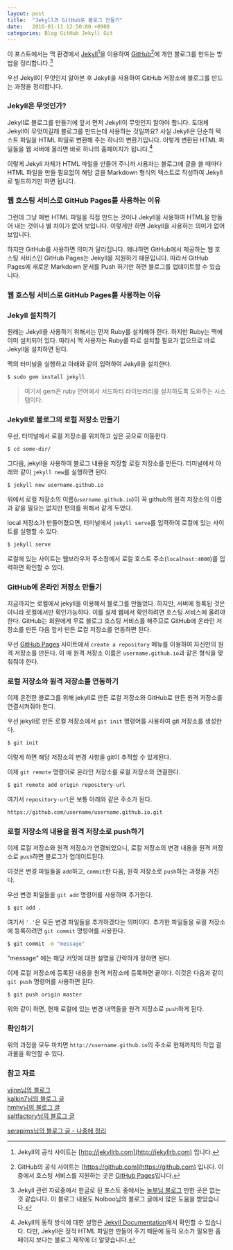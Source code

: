 ```yaml
---
layout: post
title:  "Jekyll과 GitHub로 블로그 만들기"
date:   2016-01-11 12:50:00 +0900
categories: Blog GitHub Jekyll Git
---
```


이 포스트에서는 맥 환경에서 [Jekyll](http://jekyllrb.com)[^Jekyll]을 이용하여 [GitHub](https://github.com)[^GitHub]에 개인 블로그를 만드는 방법을 정리합니다.[^blog]

우선 Jekyll이 무엇인지 알아본 후 Jekyll을 사용하여 GitHub 저장소에 블로그를 만드는 과정을 정리합니다.


### Jekyll은 무엇인가?

Jekyll로 블로그를 만들기에 앞서 먼저 Jekyll이 무엇인지 알아야 합니다. 도대체 Jekyll이 무엇이길래 블로그를 만드는데 사용하는 것일까요? 사실 Jekyll은 단순히 텍스트 파일을 HTML 파일로 변환해 주는 하나의 변환기입니다. 이렇게 변환된 HTML 파일들을 웹 서버에 올리면 바로 하나의 홈페이지가 됩니다.[^Jekyll_Documentation]

이렇게 Jekyll 자체가 HTML 파일을 만들어 주니까 사용자는 블로그에 글을 쓸 때마다 HTML 파일을 만들 필요없이 해당 글을 Markdown 형식의 텍스트로 작성하여 Jekyll로 빌드하기만 하면 됩니다.


### 웹 호스팅 서비스로 GitHub Pages를 사용하는 이유

그런데 그냥 매번 HTML 파일을 직접 만드는 것이나 Jekyll을 사용하여 HTML을 만들어 내는 것이나 별 차이가 없어 보입니다. 이렇게만 하면 Jekyll을 사용하는 의미가 없어 보입니다.

하지만 GitHub를 사용하면 의미가 달라집니다. 왜냐하면 GitHub에서 제공하는 웹 호스팅 서비스인 GitHub Pages는 Jekyll을 지원하기 때문입니다. 따라서 GitHub Pages에 새로운 Markdown 문서를 Push 하기만 하면 블로그를 업데이트할 수 있습니다.


### 웹 호스팅 서비스로 GitHub Pages를 사용하는 이유


### Jekyll 설치하기

원래는 Jekyll을 사용하기 위해서는 먼저 Ruby를 설치해야 한다. 하지만 Ruby는 맥에 이미 설치되어 있다. 따라서 맥 사용자는 Ruby를 따로 설치할 필요가 없으므로 바로 Jekyll을 설치하면 된다.

맥의 터미널을 실행하고 아래와 같이 입력하여 Jekyll을 설치한다.

```sh
$ sudo gem install jekyll
```

> 여기서 gem은 ruby 언어에서 서드파티 라이브러리를 설치하도록 도와주는 시스템이다.


### Jekyll로 블로그의 로컬 저장소 만들기

우선, 터미널에서 로컬 저장소를 위치하고 싶은 곳으로 이동한다.

```sh
$ cd some-dir/
```

그다음, jekyll을 사용하여 블로그 내용을 저장할 로컬 저장소를 만든다. 터미널에서 아래와 같이 `jekyll new`를 실행하면 된다.

```sh
$ jekyll new username.github.io
```

위에서 로컬 저장소의 이름(`username.github.io`)이 꼭 github의 원격 저장소의 이름과 같을 필요는 없지만 편의를 위해서 같게 두었다.

local 저장소가 만들어졌으면, 터미널에서 `jekyll serve`를 입력하여 로컬에 있는 사이트를 실행할 수 있다.

```sh
$ jekyll serve
```

로컬에 있는 사이트는 웹브라우저 주소창에서 로컬 호스트 주소(`localhost:4000`)를 입력하면 확인할 수 있다.


### GitHub에 온라인 저장소 만들기

지금까지는 로컬에서 jekyll을 이용해서 블로그를 만들었다. 하지만, 서버에 등록된 것은 아니라 로컬에서만 확인가능하다. 이를 실제 웹에서 확인하려면 호스팅 서비스에 올려야한다. GitHub는 회원에게 무료 블로그 호스팅 서비스를 해주므로 GitHub에 온라인 저장소를 만든 다음 앞서 만든 로컬 저장소를 연동하면 된다.

우선 [GitHub Pages](https://pages.github.com) 사이트에서 `create a repository` 메뉴를 이용하여 자신만의 원격 저장소를 만든다. 이 때 원격 저장소 이름은 `username.github.io`과 같은 형식을 맞춰줘야 한다.


### 로컬 저장소와 원격 저장소를 연동하기

이제 온전한 블로그를 위해 jekyll로 만든 로컬 저장소와 GitHub로 만든 원격 저장소를 연결시켜줘야 한다.

우선 jekyll로 만든 로컬 저장소에서 `git init` 명령어를 사용하여 git 저장소를 생성한다.

```sh
$ git init
```

이렇게 하면 해당 저장소의 변경 사항을 git이 추적할 수 있게된다.

이제 `git remote` 명령어로 온라인 저장소를 로컬 저장소와 연결한다.

```sh
$ git remote add origin repository-url
```

여기서 `repository-url`은 보통 아래와 같은 주소가 된다.

```sh
https://github.com/username/username.github.io.git
```


### 로컬 저장소의 내용을 원격 저장소로 push하기

이제 로컬 저장소와 원격 저장소가 연결되었으니, 로컬 저장소의 변경 내용을 원격 저장소로 `push`하면 블로그가 업데이트된다.

이것은 변경 파일들을 `add`하고, `commit`한 다음, 원격 저장소로 `push`하는 과정을 거친다.

우선 변경 파일들을 `git add` 명령어를 사용하여 추가한다.

```sh
$ git add .
```

여기서 `'.'`은 모든 변경 파일들을 추가하겠다는 의미이다. 추가한 파일들을 로컬 저장소에 등록하려면 `git commit` 명령어를 사용한다.

```sh
$ git commit -m "message"
```

"message" 에는 해당 커밋에 대한 설명을 간략하게 정하면 된다.

이제 로컬 저장소에 등록된 내용을 원격 저장소에 등록하면 끝이다. 이것은 다음과 같이 `git push` 명령어를 사용하면 된다.

```sh
$ git push origin master
```

위와 같이 하면, 현재 로컬에 있는 변경 내역들을 원격 저장소로 `push`하게 된다.


### 확인하기

위의 과정을 모두 마치면 `http://username.github.io`의 주소로 현재까지의 작업 결과물을 확인할 수 있다.

### 참고 자료

[vjinn님의 블로그](https://vjinn.github.io)  
[kalkin7님의 블로그 글](http://blog.kalkin7.com/2015/07/07/maintain-a-blog-for-a-long-time/)  
[hmhv님의 블로그 글](http://hmhv.info/2015/02/github-pages-and-hexo/)  
[saltfactory님의 블로그 글](http://blog.saltfactory.net/note/create-personal-web-site-using-with-github-pages.html)  

[serapims님의 블로그 글 - 나중에 정리](http://serapims.tistory.com/entry/OSX-터미널-명령어)  

[^Jekyll]: Jekyll의 공식 사이트는 [http://jekyllrb.com](http://jekyllrb.com) 입니다.

[^GitHub]: GitHub의 공식 사이트는 [https://github.com](https://github.com) 입니다. 이 중에서 호스팅 서비스를 지원하는 곳은 [GitHub Pages](https://pages.github.com)입니다.

[^blog]: Jekyll 관련 자료중에서 한글로 된 포스트 중에서는 [놀부님 블로그](https://nolboo.github.io/blog/2013/10/15/free-blog-with-github-jekyll/) 만한 곳은 없는 것 같습니다. 이 블로그 내용도 Nolboo님의 블로그 글에서 많은 도움을 받았습니다.

[^Jekyll_Documentation]: Jekyll의 동작 방식에 대한 설명은 [Jekyll Documentation](https://jekyllrb.com/docs/home/)에서 확인할 수 있습니다. 다만, Jekyll은 정적 HTML 파일만 만들어 주기 때문에 동적 요소가 필요한 홈페이지 보다는 블로그 제작에 더 알맞습니다.

[^박민수님]: [박민수님 블로그](https://cuspace.github.io)  
